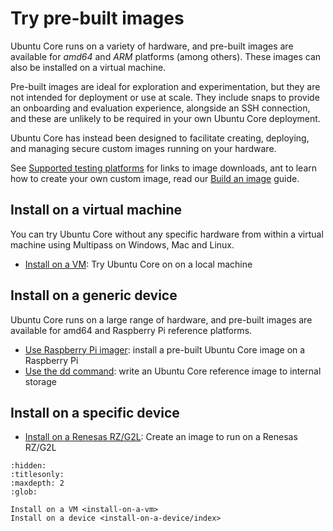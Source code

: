 # Try pre-built images

Ubuntu Core runs on a variety of hardware, and pre-built images are available for _amd64_ and _ARM_ platforms (among others). These images can also be installed on a virtual machine.

Pre-built images are ideal for exploration and experimentation, but they are not intended for deployment or use at scale. They include snaps to provide an onboarding and evaluation experience, alongside an SSH connection, and these are unlikely to be required in your own Ubuntu Core deployment. 

Ubuntu Core has instead been designed to facilitate creating, deploying, and managing secure custom images running on your hardware.

See [Supported testing platforms](/reference/testing-platforms) for links to image downloads, ant to learn how to create your own custom image, read our [Build an image](/tutorials/build-your-first-image/index) guide.

## Install on a virtual machine

You can try Ubuntu Core without any specific hardware from within a virtual machine using Multipass on Windows, Mac and Linux.

* [Install on a VM](install-on-a-vm): Try Ubuntu Core on on a local machine

## Install on a generic device

Ubuntu Core runs on a large range of hardware, and pre-built images are available for amd64 and Raspberry Pi reference platforms.

- [Use Raspberry Pi imager](install-on-a-device/use-raspberry-pi-imager): install a pre-built Ubuntu Core image on a Raspberry Pi
- [Use the dd command](install-on-a-device/use-the-dd-command): write an Ubuntu Core reference image to internal storage

## Install on a specific device

- [Install on a Renesas RZ/G2L](install-on-a-device/install-on-renesas): Create an image to run on a Renesas RZ/G2L <install-on-renesas>


```{toctree}
:hidden:
:titlesonly:
:maxdepth: 2
:glob:

Install on a VM <install-on-a-vm>
Install on a device <install-on-a-device/index>
